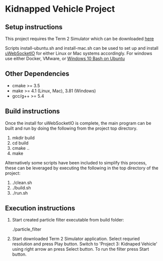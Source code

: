 # Kidnapped Vehicle Project

## Setup instructions

This project requires the Term 2 Simulator which can be downloaded [here](https://github.com/udacity/self-driving-car-sim/releases)

Scripts install-ubuntu.sh and install-mac.sh can be used to set up and install [uWebSocketIO](https://github.com/uWebSockets/uWebSockets) for either Linux or Mac systems accordingly. For windows use either Docker, VMware, or [Windows 10 Bash on Ubuntu](https://www.howtogeek.com/249966/how-to-install-and-use-the-linux-bash-shell-on-windows-10/)


## Other Dependencies

* cmake >= 3.5
* make >= 4.1 (Linux, Mac), 3.81 (Windows)
* gcc/g++ >= 5.4


## Build instructions

Once the install for uWebSocketIO is complete, the main program can be built and run by doing the following from the project top directory.

1. mkdir build
2. cd build
3. cmake ..
4. make

Alternatively some scripts have been included to simplify this process, these can be leveraged by executing the following in the top directory of the project:

1. ./clean.sh
2. ./build.sh
3. ./run.sh


## Execution instructions

1. Start created particle filter executable from build folder:
  
   ./particle_filter
   
2. Start downloaded Term 2 Simulator application. Select requried resolution and press Play button.
   Switch to 'Project 3: Kidnaped Vehicle' using right arrow an press Select button.
   To run the filter press Start button. 
